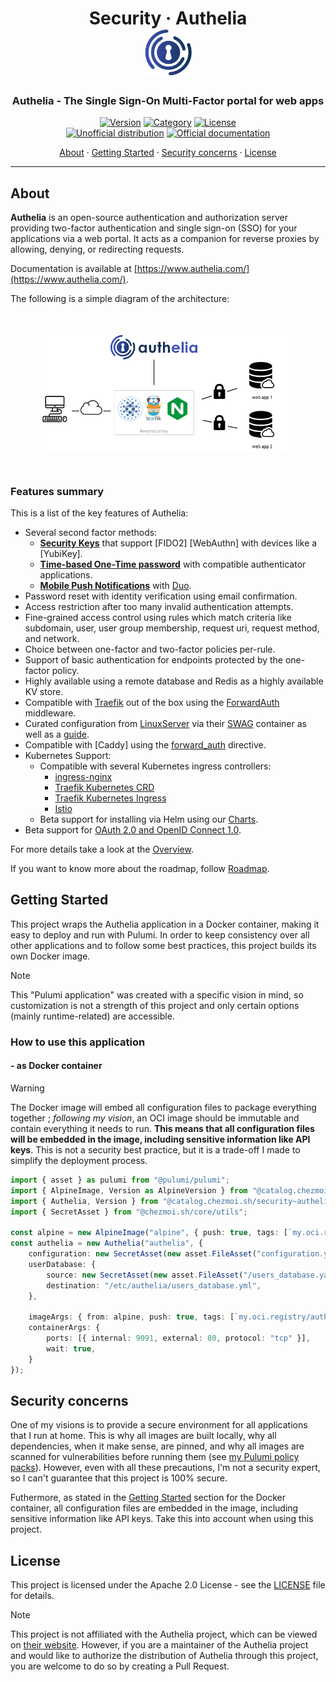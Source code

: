 <!-- markdownlint-disable MD033 -->
<h1 align="center">
  Security · Authelia
  <br/>
  <img src="docs/authelia.png" alt="authelia home logo" height="75">
</h1>

<h3 align="center">Authelia - The Single Sign-On Multi-Factor portal for web apps</h3>

<div align="center">

[![Version](https://img.shields.io/badge/Version-v4.38.8-orange.svg)](https://github.com/authelia/authelia/releases/tag/v4.38.9)
[![Category](https://img.shields.io/badge/Category-Security-purple.svg)](../)
[![License](https://img.shields.io/badge/License-Apache_2.0-blue.svg)](../../../../LICENSE)
<br>
[![Unofficial distribution](https://img.shields.io/badge/Unofficial_Distribution-coral.svg?logo=gitlfs&logoColor=white)]()
[![Official documentation](https://img.shields.io/badge/Official_documentation-333.svg?logo=github)](https://www.authelia.com/configuration/prologue/introduction/)

<a href="#about">About</a> ·
<a href="#getting-started">Getting Started</a> ·
<a href="#security-concerns">Security concerns</a> ·
<a href="#license">License</a>

</div>

---

<!-- markdownlint-enable MD033 -->

## About

**Authelia** is an open-source authentication and authorization server providing two-factor authentication and single
sign-on (SSO) for your applications via a web portal. It acts as a companion for reverse proxies by
allowing, denying, or redirecting requests.

Documentation is available at [https://www.authelia.com/](https://www.authelia.com/).

The following is a simple diagram of the architecture:

<!-- markdownlint-disable MD033 -->
<p align="center" style="margin:50px">
  <img src="docs/68747470733a2f2f7777772e61757468656c69612e636f6d2f696d616765732f61726368692e706e67.png" alt="architecture diagram schema"/>
</p>
<!-- markdownlint-enable MD033 -->

### Features summary

This is a list of the key features of Authelia:

-   Several second factor methods:
    -   **[Security Keys](https://www.authelia.com/overview/authentication/security-key/)** that support
        [FIDO2]&nbsp;[WebAuthn] with devices like a [YubiKey].
    -   **[Time-based One-Time password](https://www.authelia.com/overview/authentication/one-time-password/)**
        with compatible authenticator applications.
    -   **[Mobile Push Notifications](https://www.authelia.com/overview/authentication/push-notification/)**
        with [Duo](https://duo.com/).
-   Password reset with identity verification using email confirmation.
-   Access restriction after too many invalid authentication attempts.
-   Fine-grained access control using rules which match criteria like subdomain, user, user group membership, request uri,
    request method, and network.
-   Choice between one-factor and two-factor policies per-rule.
-   Support of basic authentication for endpoints protected by the one-factor policy.
-   Highly available using a remote database and Redis as a highly available KV store.
-   Compatible with [Traefik](https://doc.traefik.io/traefik) out of the box using the
    [ForwardAuth](https://doc.traefik.io/traefik/middlewares/http/forwardauth/) middleware.
-   Curated configuration from [LinuxServer](https://www.linuxserver.io/) via their
    [SWAG](https://docs.linuxserver.io/general/swag) container as well as a
    [guide](https://blog.linuxserver.io/2020/08/26/setting-up-authelia/).
-   Compatible with [Caddy] using the [forward_auth](https://caddyserver.com/docs/caddyfile/directives/forward_auth)
    directive.
-   Kubernetes Support:
    -   Compatible with several Kubernetes ingress controllers:
        -   [ingress-nginx](https://www.authelia.com/integration/kubernetes/nginx-ingress/)
        -   [Traefik Kubernetes CRD](https://www.authelia.com/integration/kubernetes/traefik-ingress/#ingressroute)
        -   [Traefik Kubernetes Ingress](https://www.authelia.com/integration/kubernetes/traefik-ingress/#ingress)
        -   [Istio](https://www.authelia.com/integration/kubernetes/istio/)
    -   Beta support for installing via Helm using our [Charts](https://charts.authelia.com).
-   Beta support for [OAuth 2.0 and OpenID Connect 1.0](https://www.authelia.com/roadmap/active/openid-connect/).

For more details take a look at the [Overview](https://www.authelia.com/overview/prologue/introduction/).

If you want to know more about the roadmap, follow [Roadmap](https://www.authelia.com/roadmap).

## Getting Started

This project wraps the Authelia application in a Docker container, making it easy to deploy and run with Pulumi.
In order to keep consistency over all other applications and to follow some best practices, this project builds its
own Docker image.

> [!NOTE]
> This "Pulumi application" was created with a specific vision in mind, so customization is not a strength of this
> project and only certain options (mainly runtime-related) are accessible.

### How to use this application

#### - as Docker container

> [!WARNING]
> The Docker image will embed all configuration files to package everything together ; _following my vision_, an
> OCI image should be immutable and contain everything it needs to run. **This means that all configuration files will
> be embedded in the image, including sensitive information like API keys**. This is not a security best practice, but
> it is a trade-off I made to simplify the deployment process.

```typescript
import { asset } as pulumi from "@pulumi/pulumi";
import { AlpineImage, Version as AlpineVersion } from "@catalog.chezmoi.sh/os~alpine-3.19";
import { Authelia, Version } from "@catalog.chezmoi.sh/security~authelia";
import { SecretAsset } from "@chezmoi.sh/core/utils";

const alpine = new AlpineImage("alpine", { push: true, tags: [`my.oci.registry/alpine:${AlpineVersion}`] });
const authelia = new Authelia("authelia", {
    configuration: new SecretAsset(new asset.FileAsset("configuration.yaml")),
    userDatabase: {
        source: new SecretAsset(new asset.FileAsset("/users_database.yaml")),
        destination: "/etc/authelia/users_database.yml",
    },

    imageArgs: { from: alpine, push: true, tags: [`my.oci.registry/authelia:${Version}`] },
    containerArgs: {
        ports: [{ internal: 9091, external: 80, protocol: "tcp" }],
        wait: true,
    }
});
```

## Security concerns

One of my visions is to provide a secure environment for all applications that I run at home. This is why all images are
built locally, why all dependencies, when it make sense, are pinned, and why all images are scanned for vulnerabilities
before running them (see [my Pulumi policy packs](../../../../src/policy-pack/)).
However, even with all these precautions, I'm not a security expert, so I can't guarantee that this project is 100%
secure.

Futhermore, as stated in the [Getting Started](#--as-docker-container) section for the Docker container, all <!-- trunk-ignore(markdown-link-check/404): False positive on the anchor -->
configuration files are embedded in the image, including sensitive information like API keys. Take this into account
when using this project.

## License

This project is licensed under the Apache 2.0 License - see the [LICENSE](../../../../LICENSE) file for details.

> [!NOTE]
> This project is not affiliated with the Authelia project, which can be viewed on
> [their website](https://www.authelia.com/).
> However, if you are a maintainer of the Authelia project and would like to authorize the distribution of
> Authelia through this project, you are welcome to do so by creating a Pull Request.
